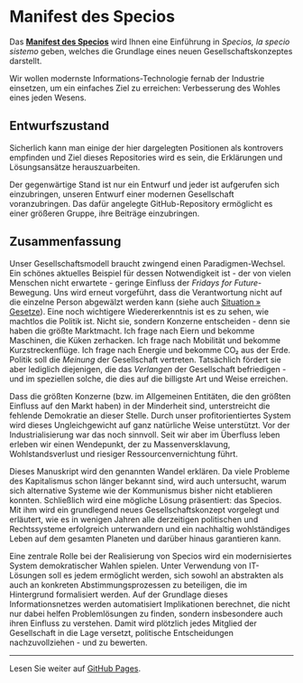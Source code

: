 # Manifest des Specios

Das [**Manifest des Specios**](https://specios.github.io/specios-manifest/) 
wird Ihnen eine Einführung in *Specios, la specio sistemo* geben,
welches die Grundlage eines neuen Gesellschaftskonzeptes darstellt.

Wir wollen modernste Informations-Technologie fernab der Industrie einsetzen, um ein einfaches Ziel zu erreichen:
Verbesserung des Wohles eines jeden Wesens.

## Entwurfszustand

Sicherlich kann man einige der hier dargelegten Positionen als kontrovers empfinden 
und Ziel dieses Repositories wird es sein, die Erklärungen und Lösungsansätze herauszuarbeiten.

Der gegenwärtige Stand ist nur ein Entwurf und jeder ist aufgerufen sich einzubringen, 
unseren Entwurf einer modernen Gesellschaft voranzubringen. 
Das dafür angelegte GitHub-Repository ermöglicht es einer größeren Gruppe, ihre Beiträge einzubringen.

## Zusammenfassung

Unser Gesellschaftsmodell braucht zwingend einen Paradigmen-Wechsel.
Ein schönes aktuelles Beispiel für dessen Notwendigkeit ist - der von vielen Menschen nicht erwartete -
geringe Einfluss der _Fridays for Future_-Bewegung.
Uns wird erneut vorgeführt, dass die Verantwortung nicht auf die einzelne Person abgewälzt werden kann
(siehe auch [Situation » Gesetze](https://specios.github.io/specios-manifest/sec-situation.html#sec-situation-laws)).
Eine noch wichtigere Wiedererkenntnis ist es zu sehen, wie machtlos die Politik ist.
Nicht sie, sondern Konzerne entscheiden - denn sie haben die größte Marktmacht.
Ich frage nach Eiern und bekomme Maschinen, die Küken zerhacken.
Ich frage nach Mobilität und bekomme Kurzstreckenflüge.
Ich frage nach Energie und bekomme CO₂ aus der Erde.
Politik soll die _Meinung_ der Gesellschaft vertreten.
Tatsächlich fördert sie aber lediglich diejenigen, die das _Verlangen_ der Gesellschaft befriedigen -
und im speziellen solche, die dies auf die billigste Art und Weise erreichen.

Dass die größten Konzerne (bzw. im Allgemeinen Entitäten, die den größten Einfluss auf den Markt haben)
in der Minderheit sind, unterstreicht die fehlende Demokratie an dieser Stelle.
Durch unser profitorientiertes System wird dieses Ungleichgewicht auf ganz natürliche Weise unterstützt.
Vor der Industrialisierung war das noch sinnvoll.
Seit wir aber im Überfluss leben erleben wir einen Wendepunkt,
der zu Massenversklavung, Wohlstandsverlust und riesiger Ressourcenvernichtung führt.

Dieses Manuskript wird den genannten Wandel erklären.
Da viele Probleme des Kapitalismus schon länger bekannt sind, wird auch untersucht,
warum sich alternative Systeme wie der Kommunismus bisher nicht etablieren konnten.
Schließlich wird eine mögliche Lösung präsentiert: das Specios.
Mit ihm wird ein grundlegend neues Gesellschaftskonzept vorgelegt und erläutert, 
wie es in wenigen Jahren alle derzeitigen politischen und Rechtssysteme erfolgreich unterwandern 
und ein nachhaltig wohlständiges Leben auf dem gesamten Planeten und darüber hinaus garantieren kann.

Eine zentrale Rolle bei der Realisierung von Specios wird ein modernisiertes System demokratischer Wahlen spielen.
Unter Verwendung von IT-Lösungen soll es jedem ermöglicht werden, 
sich sowohl an abstrakten als auch an konkreten Abstimmungsprozessen zu beteiligen, die im Hintergrund formalisiert werden.
Auf der Grundlage dieses Informationsnetzes werden automatisiert Implikationen berechnet, 
die nicht nur dabei helfen Problemlösungen zu finden, sondern insbesondere auch ihren Einfluss zu verstehen.
Damit wird plötzlich jedes Mitglied der Gesellschaft in die Lage versetzt,
politische Entscheidungen nachzuvollziehen - und zu bewerten.

---

Lesen Sie weiter auf [GitHub Pages](https://specios.github.io/specios-manifest/).
